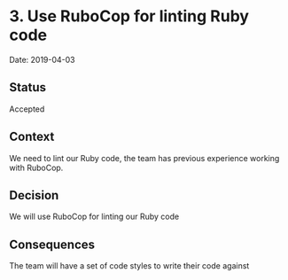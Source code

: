 # 3. Use RuboCop for linting Ruby code

Date: 2019-04-03

## Status

Accepted

## Context

We need to lint our Ruby code, the team has previous experience working with RuboCop.

## Decision

We will use RuboCop for linting our Ruby code

## Consequences

The team will have a set of code styles to write their code against
